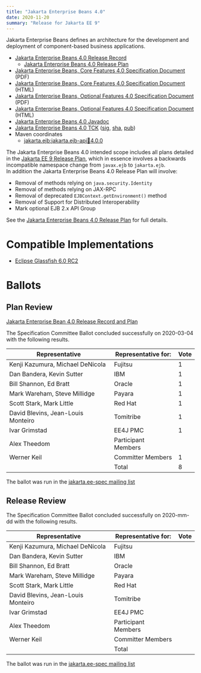 ```yaml
---
title: "Jakarta Enterprise Beans 4.0"
date: 2020-11-20
summary: "Release for Jakarta EE 9"
---
```


Jakarta Enterprise Beans defines an architecture for the development and deployment of component-based business applications.

* [Jakarta Enterprise Beans 4.0 Release Record](https://projects.eclipse.org/projects/ee4j.ejb/releases/4.0/plan)
  * [Jakarta Enterprise Beans 4.0 Release Plan](https://github.com/eclipse-ee4j/ejb-api/blob/master/4.0-PLAN.adoc)
* [Jakarta Enterprise Beans, Core Features 4.0 Specification Document](./jakarta-enterprise-beans-spec-core-4.0.pdf) (PDF)
* [Jakarta Enterprise Beans, Core Features 4.0 Specification Document](./jakarta-enterprise-beans-spec-core-4.0.html) (HTML)
* [Jakarta Enterprise Beans, Optional Features 4.0 Specification Document](./jakarta-enterprise-beans-spec-opt-4.0.pdf) (PDF)
* [Jakarta Enterprise Beans, Optional Features 4.0 Specification Document](./jakarta-enterprise-beans-spec-opt-4.0.html) (HTML)
* [Jakarta Enterprise Beans 4.0 Javadoc](./apidocs)
* [Jakarta Enterprise Beans 4.0 TCK](https://download.eclipse.org/jakartaee/platform/9/jakarta-jakartaeetck-9.0.0.zip)
([sig](https://download.eclipse.org/jakartaee/platform/9/jakarta-jakartaeetck-9.0.0.zip.sig),
[sha](https://download.eclipse.org/jakartaee/platform/9/jakarta-jakartaeetck-9.0.0.zip.sha256),
[pub](https://raw.githubusercontent.com/jakartaee/specification-committee/master/jakartaee-spec-committee.pub))
* Maven coordinates
  * [jakarta.ejb:jakarta.ejb-api:jar:4.0.0](https://repo.maven.apache.org/maven2/jakarta/ejb/jakarta.ejb-api/4.0.0/)

The Jakarta Enterprise Beans 4.0 intended scope includes all plans detailed in the [Jakarta EE 9 Release Plan](https://eclipse-ee4j.github.io/jakartaee-platform/jakartaee9/JakartaEE9ReleasePlan), 
which in essence involves a backwards incompatible namespace change from `javax.ejb` to `jakarta.ejb`.  
In addition the Jakarta Enterprise Beans 4.0 Release Plan will involve:

 - Removal of methods relying on `java.security.Identity`
 - Removal of methods relying on JAX-RPC
 - Removal of deprecated `EJBContext.getEnvironment()` method
 - Removal of Support for Distributed Interoperability
 - Mark optional EJB 2.x API Group

See the [Jakarta Enterprise Beans 4.0 Release Plan](https://github.com/eclipse-ee4j/ejb-api/blob/master/4.0-PLAN.adoc) for full details.

# Compatible Implementations

* [Eclipse Glassfish 6.0 RC2](https://download.eclipse.org/ee4j/glassfish/glassfish-6.0.0-RC2.zip)

# Ballots

## Plan Review

[//]: # (For Jakarta EE 9, the Platform Plan Review covered 95% of the Specification Projects.  For those Projects, just use the following statement in this Plan Review section:)

[//]: # (This Specification Project's Plan Review was covered by the [Jakarta EE 9 Plan Review].)
[//]: # (Please reference that ballot for the official results.)

[//]: # (If your Project was required to do a standalone Plan Review...  You'll need to perform an official Plan Review ballot and record the results here.)

[Jakarta Enterprise Bean 4.0 Release Record and Plan](https://projects.eclipse.org/projects/ee4j.ejb/releases/4.0/plan)

The Specification Committee Ballot concluded successfully on 2020-03-04 with the following results.

| Representative                                        | Representative for: | Vote |
|-------------------------------------------------------|---------------------|------|
| Kenji Kazumura, Michael DeNicola                      | Fujitsu             |   1  |
| Dan Bandera, Kevin Sutter                             | IBM                 |   1  |
| Bill Shannon, Ed Bratt                                | Oracle              |   1  |
| Mark Wareham, Steve Millidge                          | Payara              |   1  |
| Scott Stark, Mark Little                              | Red Hat             |   1  |
| David Blevins, Jean-Louis Monteiro                    | Tomitribe           |   1  |
| Ivar Grimstad                                         | EE4J PMC            |   1  |
| Alex Theedom                                          | Participant Members |      |
| Werner Keil                                           | Committer Members   |   1  |
|                                                       | Total               |   8  |

The ballot was run in the [jakarta.ee-spec mailing list](https://www.eclipse.org/mhonarc/lists/jakarta.ee-spec/msg00628.html)

## Release Review

The Specification Committee Ballot concluded successfully on 2020-mm-dd with the following results.

| Representative                                        | Representative for: | Vote |
|-------------------------------------------------------|---------------------|------|
| Kenji Kazumura, Michael DeNicola                      | Fujitsu             |      |
| Dan Bandera, Kevin Sutter                             | IBM                 |      |
| Bill Shannon, Ed Bratt                                | Oracle              |      |
| Mark Wareham, Steve Millidge                          | Payara              |      |
| Scott Stark, Mark Little                              | Red Hat             |      |
| David Blevins, Jean-Louis Monteiro                    | Tomitribe           |      |
| Ivar Grimstad                                         | EE4J PMC            |      |
| Alex Theedom                                          | Participant Members |      |
| Werner Keil                                           | Committer Members   |      |
|                                                       | Total               |      |

The ballot was run in the [jakarta.ee-spec mailing list]()